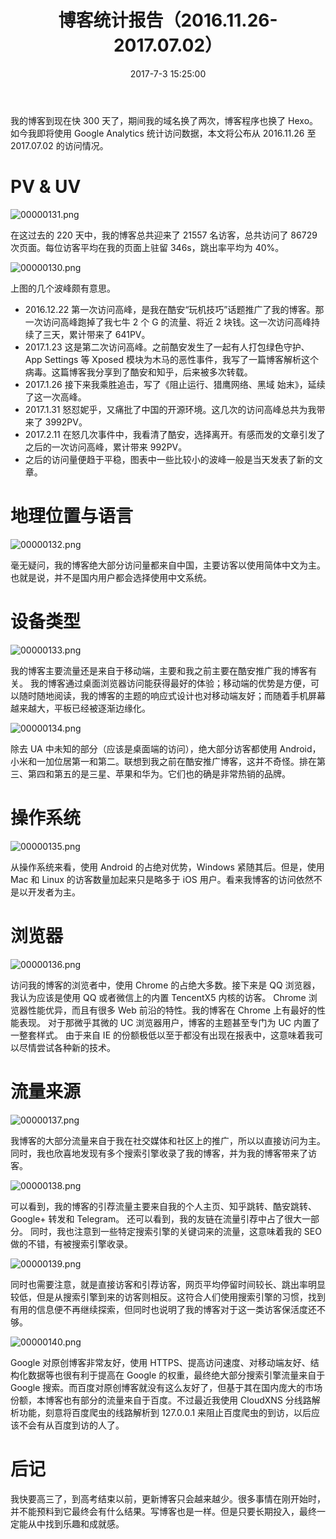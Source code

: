 ﻿---
title: 博客统计报告（2016.11.26-2017.07.02）
tags:
  - 博客
  - 访问统计
categories:
  - 博客栈
date: 2017-7-3 15:25:00
updated: 2017-7-3 15:25:00
thumbnail: https://blog.nfz.yecdn.com/img/thumbnails/2016-blog-analytics.png!blogth
---

我的博客到现在快 300 天了，期间我的域名换了两次，博客程序也换了 Hexo。如今我即将使用 Google Analytics 统计访问数据，本文将公布从 2016.11.26 至 2017.07.02 的访问情况。

<!-- more -->

# PV & UV

![00000131.png](https://p0.ssl.qhmsg.com/t0182cd53b9a87d6119.png)

在这过去的 220 天中，我的博客总共迎来了 21557 名访客，总共访问了 86729 次页面。每位访客平均在我的页面上驻留 346s，跳出率平均为 40%。

![00000130.png](https://p0.ssl.qhmsg.com/t0162f58c61a5aee313.png)

上图的几个波峰颇有意思。

- 2016.12.22 第一次访问高峰，是我在酷安“玩机技巧”话题推广了我的博客。那一次访问高峰跑掉了我七牛 2 个 G 的流量、将近 2 块钱。这一次访问高峰持续了三天，累计带来了 641PV。
- 2017.1.23 这是第二次访问高峰。之前酷安发生了一起有人打包绿色守护、App Settings 等 Xposed 模块为木马的恶性事件，我写了一篇博客解析这个病毒。这篇博客我分享到了酷安和知乎，后来被多次转载。
- 2017.1.26 接下来我乘胜追击，写了《阻止运行、猎鹰网络、黑域 始末》，延续了这一次高峰。
- 2017.1.31 怒怼妮乎，又痛批了中国的开源环境。这几次的访问高峰总共为我带来了 3992PV。
- 2017.2.11 在怒几次事件中，我看清了酷安，选择离开。有感而发的文章引发了之后的一次访问高峰，累计带来 992PV。
- 之后的访问量便趋于平稳，图表中一些比较小的波峰一般是当天发表了新的文章。

# 地理位置与语言

![00000132.png](https://p0.ssl.qhmsg.com/t0121a1837a114b6dff.png)

毫无疑问，我的博客绝大部分访问量都来自中国，主要访客以使用简体中文为主。也就是说，并不是国内用户都会选择使用中文系统。

# 设备类型

![00000133.png](https://p0.ssl.qhmsg.com/t010ce6d16a4dfbeaa1.png)

我的博客主要流量还是来自于移动端，主要和我之前主要在酷安推广我的博客有关。
我的博客通过桌面浏览器访问能获得最好的体验；移动端的优势是方便，可以随时随地阅读，我的博客的主题的响应式设计也对移动端友好；而随着手机屏幕越来越大，平板已经被逐渐边缘化。

![00000134.png](https://p0.ssl.qhmsg.com/t018ac91dee41542d1e.png)

除去 UA 中未知的部分（应该是桌面端的访问），绝大部分访客都使用 Android，小米和一加位居第一和第二。联想到我之前在酷安推广博客，这并不奇怪。排在第三、第四和第五的是三星、苹果和华为。它们也的确是非常热销的品牌。

# 操作系统

![00000135.png](https://p0.ssl.qhmsg.com/t017d1fa60fc69cfe81.png)

从操作系统来看，使用 Android 的占绝对优势，Windows 紧随其后。但是，使用 Mac 和 Linux 的访客数量加起来只是略多于 iOS 用户。看来我博客的访问依然不是以开发者为主。

# 浏览器

![00000136.png](https://p0.ssl.qhmsg.com/t01476740c4fc22a98a.png)

访问我的博客的浏览者中，使用 Chrome 的占绝大多数。接下来是 QQ 浏览器，我认为应该是使用 QQ 或者微信上的内置 TencentX5 内核的访客。
Chrome 浏览器性能优异，而且有很多 Web 前沿的特性。我的博客在 Chrome 上有最好的性能表现。
对于那微乎其微的 UC 浏览器用户，博客的主题甚至专门为 UC 内置了一整套样式。
由于来自 IE 的份额极低以至于都没有出现在报表中，这意味着我可以尽情尝试各种新的技术。

# 流量来源

![00000137.png](https://p0.ssl.qhmsg.com/t01886ea0df59b7099e.png)

我博客的大部分流量来自于我在社交媒体和社区上的推广，所以以直接访问为主。同时，我也欣喜地发现有多个搜索引擎收录了我的博客，并为我的博客带来了访客。

![00000138.png](https://p0.ssl.qhmsg.com/t015955f6e705737659.png)

可以看到，我的博客的引荐流量主要来自我的个人主页、知乎跳转、酷安跳转、Google+ 转发和 Telegram。
还可以看到，我的友链在流量引荐中占了很大一部分。
同时，我也注意到一些特定搜索引擎的关键词来的流量，这意味着我的 SEO 做的不错，有被搜索引擎收录。

![00000139.png](https://p0.ssl.qhmsg.com/t01e3dc3064012fd94c.png)

同时也需要注意，就是直接访客和引荐访客，网页平均停留时间较长、跳出率明显较低，但是从搜索引擎到来的访客则相反。这符合人们使用搜索引擎的习惯，找到有用的信息便不再继续探索，但同时也说明了我的博客对于这一类访客保活度还不够。

![00000140.png](https://p0.ssl.qhmsg.com/t01f648a2baa7501b2b.png)

Google 对原创博客非常友好，使用 HTTPS、提高访问速度、对移动端友好、结构化数据等也很有利于提高在 Google 的权重，最终绝大部分搜索引擎流量来自于 Google 搜索。而百度对原创博客就没有这么友好了，但基于其在国内庞大的市场份额，本博客也有部分的流量来自于百度。不过最近我使用 CloudXNS 分线路解析功能，刻意将百度爬虫的线路解析到 127.0.0.1 来阻止百度爬虫的到访，以后应该不会有从百度到访的人了。

# 后记

我快要高三了，到高考结束以前，更新博客只会越来越少。很多事情在刚开始时，并不能预料到它最终会有什么结果。写博客也是一样。但是只要长期投入，最终一定能从中找到乐趣和成就感。
